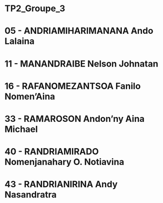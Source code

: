 # TP2_Groupe_3

# 05 - ANDRIAMIHARIMANANA Ando Lalaina
# 11 - MANANDRAIBE Nelson Johnatan
# 16 - RAFANOMEZANTSOA Fanilo Nomen’Aina
# 33 - RAMAROSON Andon’ny Aina Michael
# 40 - RANDRIAMIRADO Nomenjanahary O. Notiavina
# 43 - RANDRIANIRINA Andy Nasandratra
